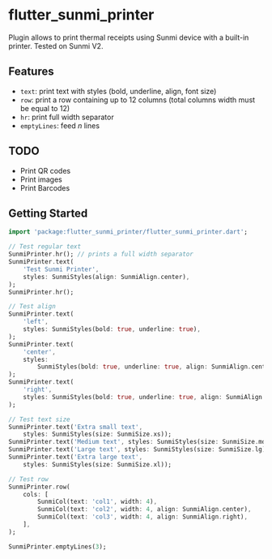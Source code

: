 # flutter_sunmi_printer

Plugin allows to print thermal receipts using Sunmi device with a built-in printer. Tested on Sunmi V2.

## Features

- `text`: print text with styles (bold, underline, align, font size)
- `row`: print a row containing up to 12 columns (total columns width must be equal to 12)
- `hr`: print full width separator
- `emptyLines`: feed _n_ lines

## TODO

- Print QR codes
- Print images
- Print Barcodes

## Getting Started

```dart
import 'package:flutter_sunmi_printer/flutter_sunmi_printer.dart';

// Test regular text
SunmiPrinter.hr(); // prints a full width separator
SunmiPrinter.text(
    'Test Sunmi Printer',
    styles: SunmiStyles(align: SunmiAlign.center),
);
SunmiPrinter.hr();

// Test align
SunmiPrinter.text(
    'left',
    styles: SunmiStyles(bold: true, underline: true),
);
SunmiPrinter.text(
    'center',
    styles:
        SunmiStyles(bold: true, underline: true, align: SunmiAlign.center),
);
SunmiPrinter.text(
    'right',
    styles: SunmiStyles(bold: true, underline: true, align: SunmiAlign.right),
);

// Test text size
SunmiPrinter.text('Extra small text',
    styles: SunmiStyles(size: SunmiSize.xs));
SunmiPrinter.text('Medium text', styles: SunmiStyles(size: SunmiSize.md));
SunmiPrinter.text('Large text', styles: SunmiStyles(size: SunmiSize.lg));
SunmiPrinter.text('Extra large text',
    styles: SunmiStyles(size: SunmiSize.xl));

// Test row
SunmiPrinter.row(
    cols: [
        SunmiCol(text: 'col1', width: 4),
        SunmiCol(text: 'col2', width: 4, align: SunmiAlign.center),
        SunmiCol(text: 'col3', width: 4, align: SunmiAlign.right),
    ],
);

SunmiPrinter.emptyLines(3);
```
